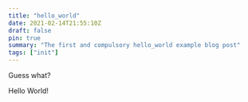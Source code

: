 ```yaml
---
title: "hello_world"
date: 2021-02-14T21:55:10Z
draft: false
pin: true
summary: "The first and compulsory hello_world example blog post"
tags: ["init"]
---
```


Guess what?




Hello World!
